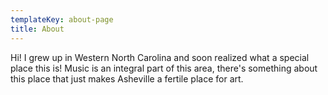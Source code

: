 ```yaml
---
templateKey: about-page
title: About
---
```

<!-- ### Shade-grown coffee -->
Hi! I grew up in Western North Carolina and soon realized what a special place this is!
Music is an integral part of this area, there's something about this place that just makes
Asheville a fertile place for art.
